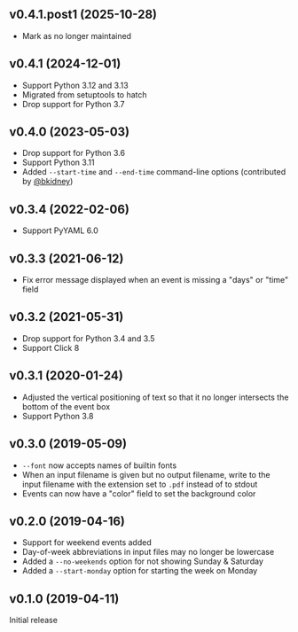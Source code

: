 v0.4.1.post1 (2025-10-28)
-------------------------
- Mark as no longer maintained

v0.4.1 (2024-12-01)
-------------------
- Support Python 3.12 and 3.13
- Migrated from setuptools to hatch
- Drop support for Python 3.7

v0.4.0 (2023-05-03)
-------------------
- Drop support for Python 3.6
- Support Python 3.11
- Added `--start-time` and `--end-time` command-line options
  (contributed by [@bkidney](https://github.com/bkidney))

v0.3.4 (2022-02-06)
-------------------
- Support PyYAML 6.0

v0.3.3 (2021-06-12)
-------------------
- Fix error message displayed when an event is missing a "days" or "time" field

v0.3.2 (2021-05-31)
-------------------
- Drop support for Python 3.4 and 3.5
- Support Click 8

v0.3.1 (2020-01-24)
-------------------
- Adjusted the vertical positioning of text so that it no longer intersects the
  bottom of the event box
- Support Python 3.8

v0.3.0 (2019-05-09)
-------------------
- `--font` now accepts names of builtin fonts
- When an input filename is given but no output filename, write to the input
  filename with the extension set to `.pdf` instead of to stdout
- Events can now have a "color" field to set the background color

v0.2.0 (2019-04-16)
-------------------
- Support for weekend events added
- Day-of-week abbreviations in input files may no longer be lowercase
- Added a `--no-weekends` option for not showing Sunday & Saturday
- Added a `--start-monday` option for starting the week on Monday

v0.1.0 (2019-04-11)
-------------------
Initial release
